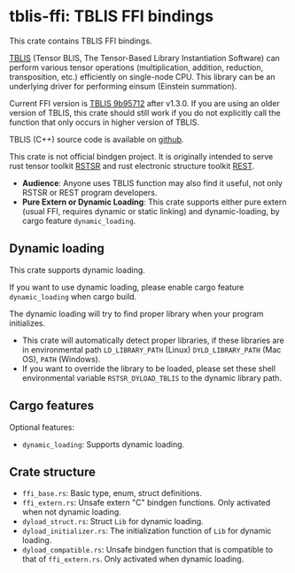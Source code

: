 # tblis-ffi: TBLIS FFI bindings

This crate contains TBLIS FFI bindings.

[TBLIS](https://github.com/MatthewsResearchGroup/tblis) (Tensor BLIS, The Tensor-Based Library Instantiation Software) can perform various tensor operations (multiplication, addition, reduction, transposition, etc.) efficiently on single-node CPU. This library can be an underlying driver for performing einsum (Einstein summation).

Current FFI version is [TBLIS 9b95712](https://github.com/MatthewsResearchGroup/tblis/commit/9b95712966cb8804be51c62bfd6207957f62bc6f) after v1.3.0. If you are using an older version of TBLIS, this crate should still work if you do not explicitly call the function that only occurs in higher version of TBLIS.

TBLIS (C++) source code is available on [github](https://github.com/MatthewsResearchGroup/tblis).

This crate is not official bindgen project. It is originally intended to serve rust tensor toolkit [RSTSR](https://github.com/RESTGroup/rstsr) and rust electronic structure toolkit [REST](https://gitee.com/RESTGroup/rest).

- **Audience**: Anyone uses TBLIS function may also find it useful, not only RSTSR or REST program developers.
- **Pure Extern or Dynamic Loading**: This crate supports either pure extern (usual FFI, requires dynamic or static linking) and dynamic-loading, by cargo feature `dynamic_loading`.

## Dynamic loading

This crate supports dynamic loading.

If you want to use dynamic loading, please enable cargo feature `dynamic_loading` when cargo build.

The dynamic loading will try to find proper library when your program initializes.
- This crate will automatically detect proper libraries, if these libraries are in environmental path `LD_LIBRARY_PATH` (Linux) `DYLD_LIBRARY_PATH` (Mac OS), `PATH` (Windows).
- If you want to override the library to be loaded, please set these shell environmental variable `RSTSR_DYLOAD_TBLIS` to the dynamic library path.

## Cargo features

Optional features:

- `dynamic_loading`: Supports dynamic loading.

## Crate structure

- `ffi_base.rs`: Basic type, enum, struct definitions.
- `ffi_extern.rs`: Unsafe extern "C" bindgen functions. Only activated when not dynamic loading.
- `dyload_struct.rs`: Struct `Lib` for dynamic loading.
- `dyload_initializer.rs`: The initialization function of `Lib` for dynamic loading.
- `dyload_compatible.rs`: Unsafe bindgen function that is compatible to that of `ffi_extern.rs`. Only activated when dynamic loading.
